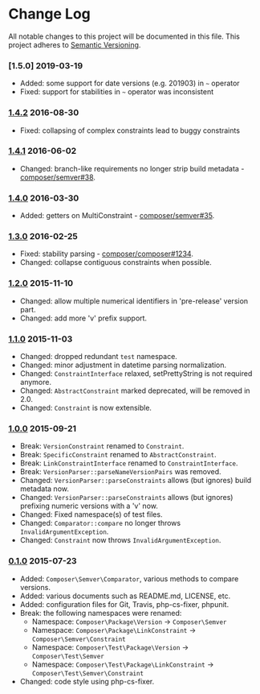 # Change Log

All notable changes to this project will be documented in this file.
This project adheres to [Semantic Versioning](http://semver.org/).

### [1.5.0] 2019-03-19

  * Added: some support for date versions (e.g. 201903) in `~` operator
  * Fixed: support for stabilities in `~` operator was inconsistent

### [1.4.2] 2016-08-30

  * Fixed: collapsing of complex constraints lead to buggy constraints

### [1.4.1] 2016-06-02

  * Changed: branch-like requirements no longer strip build metadata - [composer/semver#38](https://github.com/composer/semver/pull/38).

### [1.4.0] 2016-03-30

  * Added: getters on MultiConstraint - [composer/semver#35](https://github.com/composer/semver/pull/35).

### [1.3.0] 2016-02-25

  * Fixed: stability parsing - [composer/composer#1234](https://github.com/composer/composer/issues/4889).
  * Changed: collapse contiguous constraints when possible.

### [1.2.0] 2015-11-10

  * Changed: allow multiple numerical identifiers in 'pre-release' version part.
  * Changed: add more 'v' prefix support.

### [1.1.0] 2015-11-03

  * Changed: dropped redundant `test` namespace.
  * Changed: minor adjustment in datetime parsing normalization.
  * Changed: `ConstraintInterface` relaxed, setPrettyString is not required anymore.
  * Changed: `AbstractConstraint` marked deprecated, will be removed in 2.0.
  * Changed: `Constraint` is now extensible.

### [1.0.0] 2015-09-21

  * Break: `VersionConstraint` renamed to `Constraint`.
  * Break: `SpecificConstraint` renamed to `AbstractConstraint`.
  * Break: `LinkConstraintInterface` renamed to `ConstraintInterface`.
  * Break: `VersionParser::parseNameVersionPairs` was removed.
  * Changed: `VersionParser::parseConstraints` allows (but ignores) build metadata now.
  * Changed: `VersionParser::parseConstraints` allows (but ignores) prefixing numeric versions with a 'v' now.
  * Changed: Fixed namespace(s) of test files.
  * Changed: `Comparator::compare` no longer throws `InvalidArgumentException`.
  * Changed: `Constraint` now throws `InvalidArgumentException`.

### [0.1.0] 2015-07-23

  * Added: `Composer\Semver\Comparator`, various methods to compare versions.
  * Added: various documents such as README.md, LICENSE, etc.
  * Added: configuration files for Git, Travis, php-cs-fixer, phpunit.
  * Break: the following namespaces were renamed:
    - Namespace: `Composer\Package\Version` -> `Composer\Semver`
    - Namespace: `Composer\Package\LinkConstraint` -> `Composer\Semver\Constraint`
    - Namespace: `Composer\Test\Package\Version` -> `Composer\Test\Semver`
    - Namespace: `Composer\Test\Package\LinkConstraint` -> `Composer\Test\Semver\Constraint`
  * Changed: code style using php-cs-fixer.

[1.4.2]: https://github.com/composer/semver/compare/1.4.1...1.4.2
[1.4.1]: https://github.com/composer/semver/compare/1.4.0...1.4.1
[1.4.0]: https://github.com/composer/semver/compare/1.3.0...1.4.0
[1.3.0]: https://github.com/composer/semver/compare/1.2.0...1.3.0
[1.2.0]: https://github.com/composer/semver/compare/1.1.0...1.2.0
[1.1.0]: https://github.com/composer/semver/compare/1.0.0...1.1.0
[1.0.0]: https://github.com/composer/semver/compare/0.1.0...1.0.0
[0.1.0]: https://github.com/composer/semver/compare/5e0b9a4da...0.1.0
